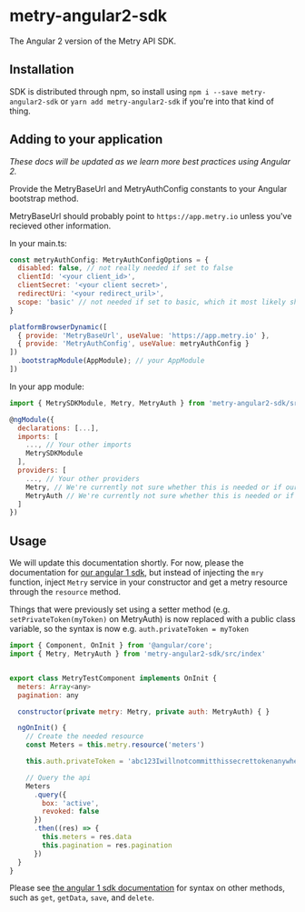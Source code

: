 # metry-angular2-sdk

The Angular 2 version of the Metry API SDK.

## Installation

SDK is distributed through npm, so install using `npm i --save metry-angular2-sdk` or `yarn add metry-angular2-sdk` if you're into that kind of thing.


## Adding to your application

*These docs will be updated as we learn more best practices using Angular 2.*

Provide the MetryBaseUrl and MetryAuthConfig constants to your Angular bootstrap method.

MetryBaseUrl should probably point to `https://app.metry.io` unless you've recieved other information.

In your main.ts:

```javascript
const metryAuthConfig: MetryAuthConfigOptions = {
  disabled: false, // not really needed if set to false
  clientId: '<your client_id>',
  clientSecret: '<your client secret>',
  redirectUri: '<your redirect_uril>',
  scope: 'basic' // not needed if set to basic, which it most likely should be
}

platformBrowserDynamic([
  { provide: 'MetryBaseUrl', useValue: 'https://app.metry.io' },
  { provide: 'MetryAuthConfig', useValue: metryAuthConfig }
])
  .bootstrapModule(AppModule); // your AppModule
])
```

In your app module:

```javascript
import { MetrySDKModule, Metry, MetryAuth } from 'metry-angular2-sdk/src/index'

@ngModule({
  declarations: [...],
  imports: [
    ..., // Your other imports
    MetrySDKModule
  ],
  providers: [
    ..., // Your other providers
    Metry, // We're currently not sure whether this is needed or if our module takes care of the providing of a single instance
    MetryAuth // We're currently not sure whether this is needed or if our module takes care of the providing of a single instance
  ]
})
```

## Usage

We will update this documentation shortly. For now, please the documentation for [our angular 1 sdk](https://github.com/metry-io/metry-angular-sdk), but instead of injecting the `mry` function, inject `Metry` service in your constructor and get a metry resource through the `resource` method.

Things that were previously set using a setter method (e.g. `setPrivateToken(myToken)` on MetryAuth) is now replaced with a public class variable, so the syntax is now e.g. `auth.privateToken = myToken`

```javascript
import { Component, OnInit } from '@angular/core';
import { Metry, MetryAuth } from 'metry-angular2-sdk/src/index'


export class MetryTestComponent implements OnInit {
  meters: Array<any>
  pagination: any

  constructor(private metry: Metry, private auth: MetryAuth) { }

  ngOnInit() {
    // Create the needed resource
    const Meters = this.metry.resource('meters')

    this.auth.privateToken = 'abc123Iwillnotcommitthissecrettokenanywhere'

    // Query the api
    Meters
      .query({
        box: 'active',
        revoked: false
      })
      .then((res) => {
        this.meters = res.data
        this.pagination = res.pagination
      })
  }
}
```


Please see [the angular 1 sdk documentation](https://github.com/metry-io/metry-angular-sdk/blob/master/README.md) for syntax on other methods, such as `get`, `getData`, `save`, and `delete`.
